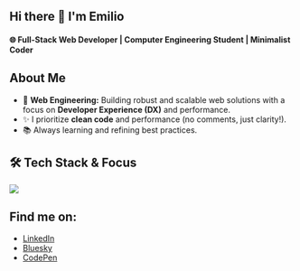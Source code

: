 ## Hi there 👋 I'm Emilio
#### 🌐 Full-Stack Web Developer | Computer Engineering Student | Minimalist Coder

## About Me
* 🎯 **Web Engineering:** Building robust and scalable web solutions with a focus on **Developer Experience (DX)** and performance.
* ✨ I prioritize **clean code** and performance (no comments, just clarity!).
* 📚 Always learning and refining best practices.

## 🛠️ Tech Stack & Focus
<img src="https://skillicons.dev/icons?i=html,css,js,react,vue,nodejs,postgres,mongodb,git,vscode" />

## Find me on:
* [LinkedIn]
* [Bluesky]
* [CodePen]

[LinkedIn]: https://linkedin.com/in/emrocode
[Bluesky]: https://bsky.app/profile/emrocode.bsky.social
[CodePen]: https://codepen.io/emrocode

